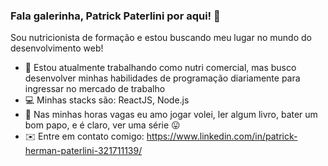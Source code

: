 ### Fala galerinha, Patrick Paterlini por aqui! 👋

Sou nutricionista de formação e estou buscando meu lugar no mundo do desenvolvimento web!

- :apple: Estou atualmente trabalhando como nutri comercial, mas busco desenvolver minhas habilidades de programação diariamente para ingressar no mercado de trabalho
- 💻 Minhas stacks são: ReactJS, Node.js 
- 💬 Nas minhas horas vagas eu amo jogar volei, ler algum livro, bater um bom papo, e é claro, ver uma série 😛
- ✉️ Entre em contato comigo: https://www.linkedin.com/in/patrick-herman-paterlini-321711139/
